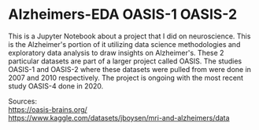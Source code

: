 # Alzheimers-EDA OASIS-1 OASIS-2
This is a Jupyter Notebook about a project that I did on neuroscience. This is the Alzheimer's portion of it utilizing data science methodologies and exploratory data analysis to draw insights on Alzheimer's. These 2 particular datasets are part of a larger project called OASIS. The studies OASIS-1 and OASIS-2 where these datasets were pulled from were done in 2007 and 2010 respectively. The project is ongoing with the most recent study OASIS-4 done in 2020.

Sources:                                                                                                                          
https://oasis-brains.org/                                                                                                         
https://www.kaggle.com/datasets/jboysen/mri-and-alzheimers/data
